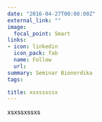 ```yaml
---
date: "2016-04-27T00:00:00Z"
external_link: ""
image:
  focal_point: Smart
links:
- icon: linkedin
  icon_pack: fab
  name: Follow
  url: 
summary: Seminar Bionordika
tags:

title: xxxssxssx
---
```


xsxssxssxs